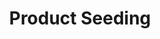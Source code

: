 ---
order: '3'
title: Product Seeding
description: SWA facilitates strategic product seeding to influencers, celebrities and editors amid product launches and key events. SWA creates custom digital gifting menus in order to seed product in a way that authentically resonates with brand targets.
---